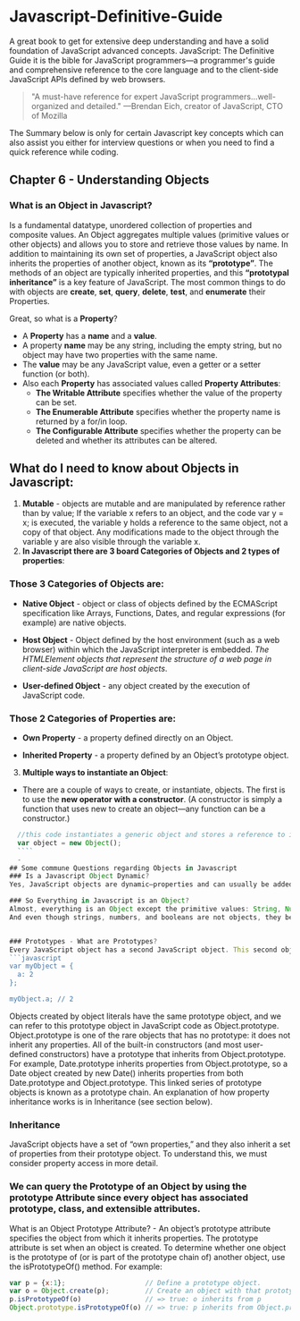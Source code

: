 # Javascript-Definitive-Guide
A great book to get for extensive deep understanding  and have a solid foundation of JavaScript advanced concepts.
JavaScript: The Definitive Guide it is the bible for JavaScript programmers—a programmer's guide and comprehensive reference to the core language and to the client-side JavaScript APIs defined by web browsers.

> "A must-have reference for expert JavaScript programmers...well-organized and detailed."
—Brendan Eich, creator of JavaScript, CTO of Mozilla

The Summary below is only for certain Javascript key concepts which can also assist you either for interview questions or when you need to find a quick reference while coding. 

## Chapter 6 - Understanding Objects

### What is an Object in Javascript?
Is a fundamental datatype, unordered collection of properties and composite values.
An Object aggregates multiple values (primitive values or other objects) and allows you to store and retrieve those values by name.
In addition to maintaining its own set of properties, a JavaScript object also inherits the properties of another object, known as its **“prototype”**. The methods of an object are typically inherited properties, and this **“prototypal inheritance”** is a key feature of JavaScript. The most common things to do with objects are **create**, **set**, **query**, **delete**, **test**, and **enumerate** their Properties.

Great, so what is a __Property__? 
 - A **Property** has a __name__ and a __value__.
 - A property __name__ may be any string, including the empty string, but no object may have two properties with the same name. 
 - The __value__ may be any JavaScript value, even a getter or a setter function (or both). 
 - Also each __Property__ has associated values called __Property Attributes__:
      - __The Writable Attribute__ specifies whether the value of the property can be set.
      - __The Enumerable Attribute__ specifies whether the property name is returned by a for/in loop.
      - __The Configurable Attribute__ specifies whether the property can be deleted and whether its attributes can be altered.

## What do I need to know about Objects in Javascript:
 1. **Mutable** - objects are mutable and are manipulated by reference rather than by value; If the variable x refers to an object, and the code var y = x; is executed, the variable y holds a reference to the same object, not a copy of that object. Any modifications made to the object through the variable y are also visible through the variable x.
 2. **In Javascript there are 3 board Categories of Objects and 2 types of properties**:
 
### Those 3 Categories of Objects are:
   - **Native Object** - object or class of objects defined by the ECMAScript specification like Arrays, Functions, Dates, and regular expressions (for example) are native objects.
   
   - **Host Object** - Object defined by the host environment (such as a web browser) within which the JavaScript interpreter is embedded. *The HTMLElement objects that represent the structure of a web page in client-side JavaScript are host objects*.
   
   - **User-defined Object** - any object created by the execution of JavaScript code.
    
### Those 2 Categories of Properties are:
   - **Own Property** - a property defined directly on an Object.
   
   - **Inherited Property** - a property defined by an Object’s prototype object.
 3.  **Multiple ways to instantiate an Object**: 
   
   - There are a couple of ways to create, or instantiate, objects. The first is to use the **new operator with a constructor**. (A constructor is simply a function that uses new to create an object—any function can be a constructor.) 
   
  ```javascript
    //this code instantiates a generic object and stores a reference to it in object:
    var object = new Object();
    ````
    - 
## Some commune Questions regarding Objects in Javascript
### Is a Javascript Object Dynamic?
Yes, JavaScript objects are dynamic—properties and can usually be added, deleted, used to simulate the static objects and “structs” of statically typed languages and they can represent sets of strings. 

### So Everything in Javascript is an Object?
Almost, everything is an Object except the primitive values: String, Number, True, False, Null, Undefined. 
And even though strings, numbers, and booleans are not objects, they behave like immutable objects


### Prototypes - What are Prototypes? 
Every JavaScript object has a second JavaScript object. This second object is known as a prototype, and the first object inherits properties from the prototype. A Prototype is simply a reference to another object. Almost all objects are given a non-null value for this property, at the time of their creation. 
```javascript
var myObject = {
    a: 2
};

myObject.a; // 2
```

Objects created by object literals have the same prototype object, and we can refer to this prototype object in JavaScript code as Object.prototype. Object.prototype is one of the rare objects that has no prototype: it does not inherit any properties. All of the built-in constructors (and most user-defined constructors) have a prototype that inherits from Object.prototype. For example, Date.prototype inherits properties from Object.prototype, so a Date object created by new Date() inherits properties from both Date.prototype and Object.prototype. This linked series of prototype objects is known as a prototype chain. An explanation of how property inheritance works is in Inheritance (see section below).


### Inheritance
JavaScript objects have a set of “own properties,” and they also inherit a set of properties from their prototype object. To understand this, we must consider property access in more detail. 

### We can query the Prototype of an Object by using the prototype Attribute since every object has associated prototype, class, and extensible attributes.
What is an Object Prototype Attribute?  - An object’s prototype attribute specifies the object from which it inherits properties.
The prototype attribute is set when an object is created. To determine whether one object is the prototype of (or is part of the prototype chain of) another object, use the isPrototypeOf() method. For example:

```javascript
var p = {x:1};                    // Define a prototype object.
var o = Object.create(p);         // Create an object with that prototype.
p.isPrototypeOf(o)                // => true: o inherits from p
Object.prototype.isPrototypeOf(o) // => true: p inherits from Object.prototype
```
